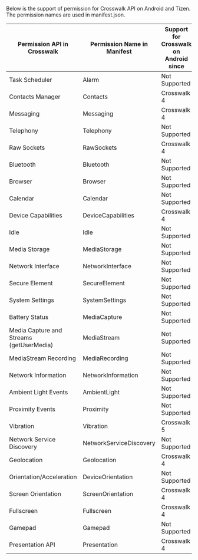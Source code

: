 Below is the support of permission for Crosswalk API on Android and Tizen. The permission names are used in manifest.json.

|Permission API in Crosswalk|Permission Name in Manifest|Support for Crosswalk on Android since |Support for Crosswalk on Tizen since |
-------------|--------------|--------------|--------------
|Task Scheduler|Alarm|Not Supported||
|Contacts Manager|Contacts|Crosswalk 4||
|Messaging|Messaging|Crosswalk 4||
|Telephony|Telephony|Not Supported||
|Raw Sockets|RawSockets|Crosswalk 4||
|Bluetooth|Bluetooth|Not Supported||
|Browser|Browser|Not Supported||
|Calendar|Calendar|Not Supported||
|Device Capabilities|DeviceCapabilities|Crosswalk 4||
|Idle|Idle|Not Supported||
|Media Storage|MediaStorage|Not Supported||
|Network Interface|NetworkInterface|Not Supported||
|Secure Element|SecureElement|Not Supported||
|System Settings|SystemSettings|Not Supported||
|Battery Status|MediaCapture|Not Supported||
|Media Capture and Streams (getUserMedia)|MediaStream|Not Supported||
|MediaStream Recording|MediaRecording|Not Supported||
|Network Information|NetworkInformation|Not Supported||
|Ambient Light Events|AmbientLight|Not Supported||
|Proximity Events|Proximity|Not Supported||
|Vibration|Vibration|Crosswalk 5||
|Network Service Discovery|NetworkServiceDiscovery|Not Supported||
|Geolocation|Geolocation|Crosswalk 4||
|Orientation/Acceleration|DeviceOrientation|Not Supported||
|Screen Orientation|ScreenOrientation|Crosswalk 4||
|Fullscreen|Fullscreen|Crosswalk 4||
|Gamepad|Gamepad|Not Supported||
|Presentation API|Presentation|Crosswalk 4||